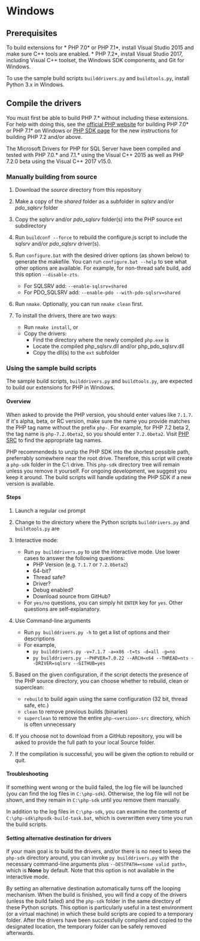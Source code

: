 # Windows

## Prerequisites

To build extensions for 
    * PHP 7.0* or PHP 7.1*, install Visual Studio 2015 and make sure C++ tools are enabled. 
    * PHP 7.2*, install Visual Studio 2017, including Visual C++ toolset, the Windows SDK components, and Git for Windows. 

To use the sample build scripts `builddrivers.py` and `buildtools.py`, install Python 3.x in Windows. 

## Compile the drivers 

You must first be able to build PHP 7.* without including these extensions. For help with doing this, see the [official PHP website](https://wiki.php.net/internals/windows/stepbystepbuild) for building PHP 7.0* or PHP 7.1* on Windows or [PHP SDK page](https://github.com/OSTC/php-sdk-binary-tools) for the new instructions for building PHP 7.2 and/or above.

The Microsoft Drivers for PHP for SQL Server have been compiled and tested with PHP 7.0.* and 7.1.* using the Visual C++ 2015 as well as PHP 7.2.0 beta using the Visual C++ 2017 v15.0. 

### Manually building from source 

1. Download the *source* directory from this repository

2. Make a copy of the *shared* folder as a subfolder in *sqlsrv* and/or *pdo_sqlsrv* folder

3. Copy the *sqlsrv* and/or *pdo_sqlsrv* folder(s) into the PHP source ext subdirectory

4. Run `buildconf --force` to rebuild the configure.js script to include the *sqlsrv* and/or *pdo_sqlsrv* driver(s).

5. Run `configure.bat` with the desired driver options (as shown below) to generate the makefile. You can run `configure.bat --help` to see what other options are available. For example, for non-thread safe build, add this option `--disable-zts`.  
    * For SQLSRV add: `--enable-sqlsrv=shared`
    * For PDO_SQLSRV add: `--enable-pdo --with-pdo-sqlsrv=shared`

6. Run `nmake`. Optionally, you can run `nmake clean` first.

7. To install the drivers, there are two ways:
    * Run `nmake install`, or
    * Copy the drivers:
        * Find the directory where the newly compiled `php.exe` is
        * Locate the compiled php_sqlsrv.dll and/or php_pdo_sqlsrv.dll 
        * Copy the dll(s) to the `ext` subfolder  

### Using the sample build scripts

The sample build scripts, `builddrivers.py` and `buildtools.py`, are expected to build our extensions for PHP in Windows.

#### Overview

When asked to provide the PHP version, you should enter values like `7.1.7`. If it's alpha, beta, or RC version, make sure the name you provide matches the PHP tag name without the prefix `php-`. For example, for PHP 7.2 beta 2, the tag name is `php-7.2.0beta2`, so you should enter `7.2.0beta2`. Visit [PHP SRC]( https://github.com/php/php-src) to find the appropriate tag names.

PHP recommendeds to unzip the PHP SDK into the shortest possible path, preferrably somewhere near the root drive. Therefore, this script will create a `php-sdk` folder in the C:\ drive. This `php-sdk` directory tree will remain unless you remove it yourself. For ongoing development, we suggest you keep it around. The build scripts will handle updating the PHP SDK if a new version is available. 

#### Steps

1. Launch a regular `cmd` prompt 

2. Change to the directory where the Python scripts `builddrivers.py` and `buildtools.py` are

3. Interactive mode: 
    * Run `py builddrivers.py` to use the interactive mode. Use lower cases to answer the following questions:
        * PHP Version (e.g. `7.1.7` or `7.2.0beta2`)
        * 64-bit?
        * Thread safe?
        * Driver?
        * Debug enabled?
        * Download source from GitHub?
    * For `yes/no` questions, you can simply hit `ENTER` key for `yes`. Other questions are self-explanatory.
    
4. Use Command-line arguments
    * Run `py builddrivers.py -h` to get a list of options and their descriptions
    * For example, 
        * `py builddrivers.py -v=7.1.7 -a=x86 -t=ts -d=all -g=no`
        * `py builddrivers.py --PHPVER=7.0.22 --ARCH=x64 --THREAD=nts --DRIVER=sqlsrv --GITHUB=yes`

5. Based on the given configuration, if the script detects the presence of the PHP source directory, you can choose whether to rebuild, clean or superclean:
    * `rebuild` to build again using the same configuration (32 bit, thread safe, etc.)
    * `clean` to remove previous builds (binaries) 
    * `superclean` to remove the entire `php-<version>-src` directory, which is often unnecessary

6. If you choose not to download from a GitHub repository, you will be asked to provide the full path to your local Source folder.

7. If the compilation is successful, you will be given the option to rebuild or quit. 

#### Troubleshooting

If something went wrong or the build failed, the log file will be launched (you can find the log files in `C:\php-sdk`). Otherwise, the log file will not be shown, and they remain in `C:\php-sdk` until you remove them manually.

In addition to the log files in `C:\php-sdk`, you can examine the contents of `C:\php-sdk\phpsdk-build-task.bat`, which is overwritten every time you run the build scripts.

#### Setting alternative destination for drivers

If your main goal is to build the drivers, and/or there is no need to keep the `php-sdk` directory around, you can invoke `py builddrivers.py` with the necessary command-line arguments plus `--DESTPATH=<some valid path>`, which is **None** by default. Note that this option is not available in the interactive mode. 

By setting an alternative destination automatically turns off the looping mechanism. When the build is finished, you will find a copy of the drivers (unless the build failed) and the `php-sdk` folder in the same directory of these Python scripts. This option is particularly useful in a test environment (or a virtual machine) in which these build scripts are copied to a temporary folder. After the drivers have been successfully compiled and copied to the designated location, the temporary folder can be safely removed afterwards.







